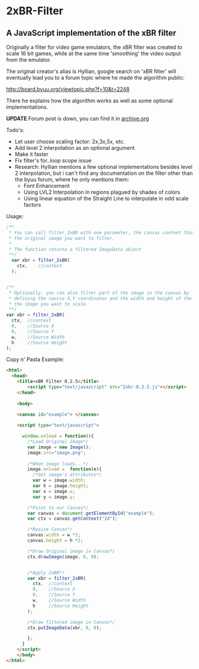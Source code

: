 2xBR-Filter
===========

A JavaScript implementation of the xBR filter
---------------------------------------------
Originally a filter for video game emulators, the xBR filter was created to scale 16 bit 
games, while at the same time 'smoothing' the video output from the emulator.

The original creator's alias is Hyllian, google search on 'xBR filter' will eventually lead 
you to a forum topic where he made the algorithm public:

http://board.byuu.org/viewtopic.php?f=10&t=2248

There he explains how the algorithm works as well as some optional implementations.

**UPDATE**
Forum post is down, you can find it in [archive.org](http://web.archive.org/web/20140729022435/http://board.byuu.org/viewtopic.php?f=10&t=2248)


Todo's:
* Let user choose scaling factor: 2x,3x,5x, etc.
* Add level 2 interpolation as an optional argument
* Make it faster
* Fix filter's for..loop scope issue
* Research: Hyllian mentions a few optional implementations besides level 2 interpolation, but i can't find any 
documentation on the filter other than the byuu forum, where he only mentions them:
  * Font Enhancement
  * Using LVL2 Interpolation in regions plagued by shades of colors
  * Using linear equation of the Straight Line to interpolate in odd scale factors

Usage: 
```javascript
/**
 * You can call filter_2xBR with one parameter, the canvas context thats holding
 * the original image you want to filter.
 * 
 * The function returns a filtered ImageData object
 **/
  var xbr = filter_2xBR(
    ctx,	//context
  );


/**
 * Optionally, you can also filter part of the image in the canvas by
 * defining the source X,Y coordinates and the width and height of the part of 
 * the image you want to scale.
 **/
var xbr = filter_2xBR(
  ctx,  //context  
  0,    //Source X
  0,	//Source Y
  w,	//Source Width
  h 	//Source Height
);
```

Copy n' Pasta Example:
```html
<html>
  <head>
  	<title>xBR Filter 0.2.5</title>
		<script type="text/javascript" src="2xbr-0.2.5.js"></script>
	</head>
  
	<body>
		
    <canvas id="example"> </canvas>

    <script type="text/javascript">

      window.onload = function(){
        /*Load Original Image*/
      	var image = new Image();
      	image.src="image.png";
        
      	/*When image loads...*/
      	image.onload =  function(e){
          /*Get image's attributes*/
          var w = image.width;
          var h = image.height;
          var x = image.x;
          var y = image.y;

        /*Point to our Canvas*/
        var canvas = document.getElementById("example");  
        var ctx = canvas.getContext("2d");

        /*Resize Canvas*/
        canvas.width = w *2;    
        canvas.height = h *2;

        /*Draw Original image in Canvas*/
        ctx.drawImage(image, 0, 0);


        /*Apply 2xBR*/
        var xbr = filter_2xBR(
          ctx,  //context
          0,    //Source X
          0,    //Source Y
          w,    //Source Width
          h     //Source Height
        );

        /*Draw filtered image in Canvas*/
        ctx.putImageData(xbr, 0, 0);

        };
      }
    </script>
	</body>
</html>
```
